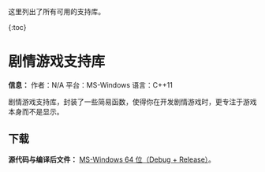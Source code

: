 这里列出了所有可用的支持库。

{:toc}

# 剧情游戏支持库

**信息：**
作者：N/A
平台：MS-Windows
语言：C++11

剧情游戏支持库，封装了一些简易函数，使得你在开发剧情游戏时，更专注于游戏本身而不是显示。

## 下载

**源代码与编译后文件：**
[MS-Windows 64 位（Debug + Release）](/downloads/storygame-suplib-win64-dbg+rel-v1_0.zip)。